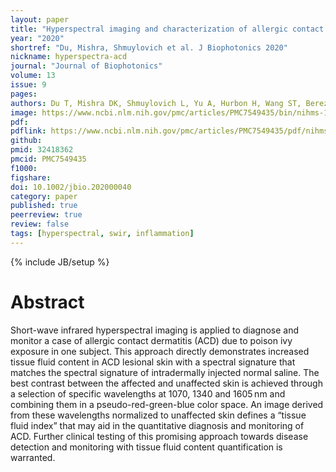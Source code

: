 ```yaml
---
layout: paper
title: "Hyperspectral imaging and characterization of allergic contact dermatitis in the short-wave infrared"
year: "2020"
shortref: "Du, Mishra, Shmuylovich et al. J Biophotonics 2020"
nickname: hyperspectra-acd
journal: "Journal of Biophotonics"
volume: 13
issue: 9
pages: 
authors: Du T, Mishra DK, Shmuylovich L, Yu A, Hurbon H, Wang ST, Berezin MY
image: https://www.ncbi.nlm.nih.gov/pmc/articles/PMC7549435/bin/nihms-1634363-f0006.jpg
pdf: 
pdflink: https://www.ncbi.nlm.nih.gov/pmc/articles/PMC7549435/pdf/nihms-1634363.pdf
github: 
pmid: 32418362
pmcid: PMC7549435
f1000: 
figshare: 
doi: 10.1002/jbio.202000040
category: paper
published: true
peerreview: true
review: false
tags: [hyperspectral, swir, inflammation]
---
```

{% include JB/setup %}

# Abstract 

Short-wave infrared hyperspectral imaging is applied to diagnose and monitor a case of allergic contact dermatitis (ACD) due to poison ivy exposure in one subject. This approach directly demonstrates increased tissue fluid content in ACD lesional skin with a spectral signature that matches the spectral signature of intradermally injected normal saline. The best contrast between the affected and unaffected skin is achieved through a selection of specific wavelengths at 1070, 1340 and 1605 nm and combining them in a pseudo-red-green-blue color space. An image derived from these wavelengths normalized to unaffected skin defines a “tissue fluid index” that may aid in the quantitative diagnosis and monitoring of ACD. Further clinical testing of this promising approach towards disease detection and monitoring with tissue fluid content quantification is warranted.
